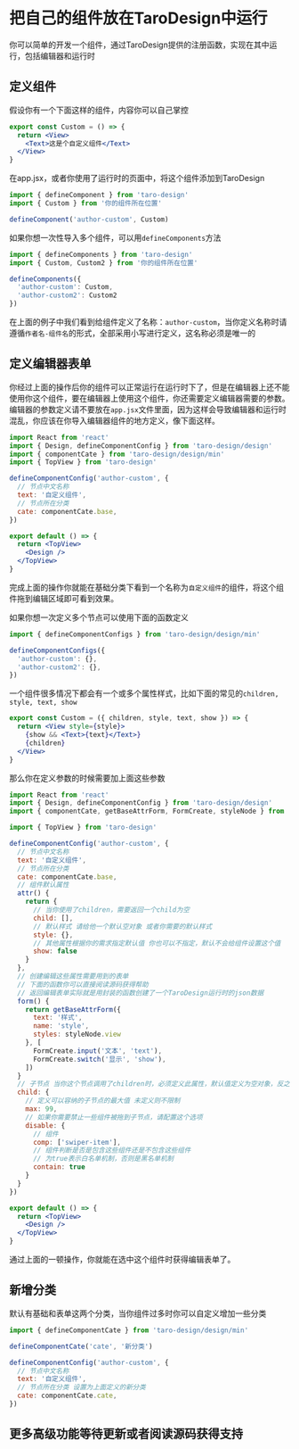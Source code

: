 # 把自己的组件放在TaroDesign中运行
你可以简单的开发一个组件，通过TaroDesign提供的注册函数，实现在其中运行，包括编辑器和运行时

## 定义组件
假设你有一个下面这样的组件，内容你可以自己掌控
```jsx
export const Custom = () => {
  return <View>
    <Text>这是个自定义组件</Text>
  </View>
}
```
在app.jsx，或者你使用了运行时的页面中，将这个组件添加到TaroDesign

```jsx
import { defineComponent } from 'taro-design'
import { Custom } from '你的组件所在位置'

defineComponent('author-custom', Custom)
```
如果你想一次性导入多个组件，可以用`defineComponents`方法
```jsx
import { defineComponents } from 'taro-design'
import { Custom, Custom2 } from '你的组件所在位置'

defineComponents({
  'author-custom': Custom,
  'author-custom2': Custom2
})
```
在上面的例子中我们看到给组件定义了名称：`author-custom`，当你定义名称时请遵循`作者名-组件名`的形式，全部采用小写进行定义，这名称必须是唯一的

## 定义编辑器表单
你经过上面的操作后你的组件可以正常运行在运行时下了，但是在编辑器上还不能使用你这个组件，要在编辑器上使用这个组件，你还需要定义编辑器需要的参数。  
编辑器的参数定义请不要放在`app.jsx`文件里面，因为这样会导致编辑器和运行时混乱，你应该在你导入编辑器组件的地方定义，像下面这样。

```jsx
import React from 'react'
import { Design, defineComponentConfig } from 'taro-design/design'
import { componentCate } from 'taro-design/design/min'
import { TopView } from 'taro-design'

defineComponentConfig('author-custom', {
  // 节点中文名称
  text: '自定义组件',
  // 节点所在分类
  cate: componentCate.base,
})

export default () => {
  return <TopView>
    <Design />
  </TopView>
}
```

完成上面的操作你就能在基础分类下看到一个名称为`自定义组件`的组件，将这个组件拖到编辑区域即可看到效果。
  
如果你想一次定义多个节点可以使用下面的函数定义

```jsx
import { defineComponentConfigs } from 'taro-design/design/min'

defineComponentConfigs({
  'author-custom': {},
  'author-custom2': {},
})
```
一个组件很多情况下都会有一个或多个属性样式，比如下面的常见的`children, style, text, show`
```jsx
export const Custom = ({ children, style, text, show }) => {
  return <View style={style}>
    {show && <Text>{text}</Text>}
    {children}
  </View>
}
```
那么你在定义参数的时候需要加上面这些参数
```jsx
import React from 'react'
import { Design, defineComponentConfig } from 'taro-design/design'
import { componentCate, getBaseAttrForm, FormCreate, styleNode } from 'taro-design/design/min'

import { TopView } from 'taro-design'

defineComponentConfig('author-custom', {
  // 节点中文名称
  text: '自定义组件',
  // 节点所在分类
  cate: componentCate.base,
  // 组件默认属性
  attr() {
    return {
      // 当你使用了children，需要返回一个child为空
      child: [],
      // 默认样式 请给他一个默认空对象 或者你需要的默认样式
      style: {},
      // 其他属性根据你的需求指定默认值 你也可以不指定，默认不会给组件设置这个值
      show: false
    }
  },
  // 创建编辑这些属性需要用到的表单
  // 下面的函数你可以直接阅读源码获得帮助
  // 返回编辑表单实际就是用封装的函数创建了一个TaroDesign运行时的json数据
  form() {
    return getBaseAttrForm({
      text: '样式',
      name: 'style',
      styles: styleNode.view
    }, [
      FormCreate.input('文本', 'text'),
      FormCreate.switch('显示', 'show'),
    ])
  }
  // 子节点 当你这个节点调用了children时，必须定义此属性，默认值定义为空对象，反之请勿定义此属性
  child: {
    // 定义可以容纳的子节点的最大值 未定义则不限制
    max: 99,
    // 如果你需要禁止一些组件被拖到子节点，请配置这个选项
    disable: {
      // 组件
      comp: ['swiper-item'],
      // 组件判断是否是包含这些组件还是不包含这些组件
      // 为true表示白名单机制，否则是黑名单机制
      contain: true
    }
  }
})

export default () => {
  return <TopView>
    <Design />
  </TopView>
}
```
通过上面的一顿操作，你就能在选中这个组件时获得编辑表单了。

## 新增分类

默认有基础和表单这两个分类，当你组件过多时你可以自定义增加一些分类
```jsx
import { defineComponentCate } from 'taro-design/design/min'

defineComponentCate('cate', '新分类')

defineComponentConfig('author-custom', {
  // 节点中文名称
  text: '自定义组件',
  // 节点所在分类 设置为上面定义的新分类
  cate: componentCate.cate,
})

```
## 更多高级功能等待更新或者阅读源码获得支持
